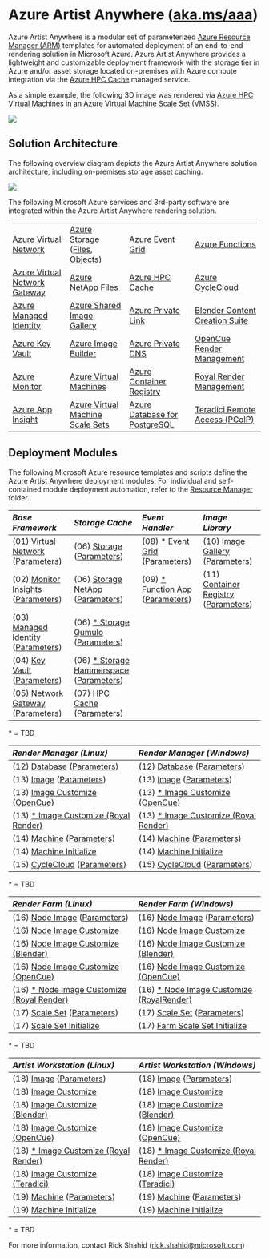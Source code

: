 # Azure Artist Anywhere ([aka.ms/aaa](https://aka.ms/aaa))

Azure Artist Anywhere is a modular set of parameterized [Azure Resource Manager (ARM)](https://docs.microsoft.com/azure/azure-resource-manager/management/overview) templates for automated deployment of an end-to-end rendering solution in Microsoft Azure. Azure Artist Anywhere provides a lightweight and customizable deployment framework with the storage tier in Azure and/or asset storage located on-premises with Azure compute integration via the [Azure HPC Cache](https://docs.microsoft.com/en-us/azure/hpc-cache/hpc-cache-overview) managed service.

As a simple example, the following 3D image was rendered via [Azure HPC Virtual Machines](https://docs.microsoft.com/en-us/azure/virtual-machines/sizes-hpc) in an [Azure Virtual Machine Scale Set (VMSS)](https://docs.microsoft.com/azure/virtual-machine-scale-sets/overview).

![](https://bit1.blob.core.windows.net/doc/AzureArtistAnywhere/SuspensionBridge.jpg)

## Solution Architecture

The following overview diagram depicts the Azure Artist Anywhere solution architecture, including on-premises storage asset caching.

![](https://bit1.blob.core.windows.net/doc/AzureArtistAnywhere/SolutionArchitecture.png)

The following Microsoft Azure services and 3rd-party software are integrated within the Azure Artist Anywhere rendering solution.

<table>
    <tr>
        <td>
            <a href="https://docs.microsoft.com/azure/virtual-network/virtual-networks-overview" target="_blank">Azure Virtual Network</a>
        </td>
        <td>
            <a href="https://docs.microsoft.com/azure/storage" target="_blank">Azure Storage</a>
            (<a href="https://docs.microsoft.com/azure/storage/files/storage-files-introduction" target="_blank">Files</a>,
            <a href="https://docs.microsoft.com/azure/storage/blobs/storage-blobs-overview" target="_blank">Objects</a>)
        </td>
        <td>
            <a href="https://docs.microsoft.com/azure/event-grid/overview" target="_blank">Azure Event Grid</a>
        </td>
        <td>
            <a href="https://docs.microsoft.com/azure/azure-functions/functions-overview" target="_blank">Azure Functions</a>
        </td>
    </tr>
    <tr>
        <td>
            <a href="https://docs.microsoft.com/azure/vpn-gateway/vpn-gateway-about-vpngateways" target="_blank">Azure Virtual Network Gateway</a>
        </td>
        <td>
            <a href="https://docs.microsoft.com/azure/azure-netapp-files/azure-netapp-files-introduction" target="_blank">Azure NetApp Files</a>
        </td>
        <td>
            <a href="https://docs.microsoft.com/azure/hpc-cache/hpc-cache-overview" target="_blank">Azure HPC Cache</a>
        </td>
        <td>
            <a href="https://docs.microsoft.com/azure/cyclecloud/overview" target="_blank">Azure CycleCloud</a>
        </td>
    </tr>
    <tr>
        <td>
            <a href="https://docs.microsoft.com/azure/active-directory/managed-identities-azure-resources/overview" target="_blank">Azure Managed Identity</a>
        </td>
        <td>
            <a href="https://docs.microsoft.com/azure/virtual-machines/linux/shared-image-galleries" target="_blank">Azure Shared Image Gallery</a>
        </td>
        <td>
            <a href="https://docs.microsoft.com/azure/private-link/private-link-overview" target="_blank">Azure Private Link</a>
        </td>
        <td>
            <a href="https://www.blender.org/" target="_blank">Blender Content Creation Suite</a>
        </td>
    </tr>
    <tr>
        <td>
            <a href="https://docs.microsoft.com/azure/key-vault/key-vault-overview" target="_blank">Azure Key Vault</a>
        </td>
        <td>
            <a href="https://docs.microsoft.com/azure/virtual-machines/linux/image-builder-overview" target="_blank">Azure Image Builder</a>
        </td>
        <td>
            <a href="https://docs.microsoft.com/azure/dns/private-dns-overview" target="_blank">Azure Private DNS</a>
        </td>
        <td>
            <a href="https://www.opencue.io/" target="_blank">OpenCue Render Management</a>
        </td>
    </tr>
    <tr>
        <td>
            <a href="https://docs.microsoft.com/azure/azure-monitor/overview" target="_blank">Azure Monitor</a>
        </td>
        <td>
            <a href="https://docs.microsoft.com/azure/virtual-machines/linux/overview" target="_blank">Azure Virtual Machines</a>
        </td>
        <td>
            <a href="https://docs.microsoft.com/azure/container-registry/container-registry-intro" target="_blank">Azure Container Registry</a>
        </td>
        <td>
            <a href="https://royalrender.de/" target="_blank">Royal Render Management</a>
        </td>
    </tr>
    <tr>
        <td>
            <a href="https://docs.microsoft.com/en-us/azure/azure-monitor/app/app-insights-overview" target="_blank">Azure App Insight</a>
        </td>
        <td>
            <a href="https://docs.microsoft.com/azure/virtual-machine-scale-sets/overview" target="_blank">Azure Virtual Machine Scale Sets</a>
        </td>
        <td>
            <a href="https://docs.microsoft.com/azure/postgresql/overview" target="_blank">Azure Database for PostgreSQL</a>
        </td>
        <td>
            <a href="https://docs.teradici.com/find/product/cloud-access-software" target="_blank">Teradici Remote Access (PCoIP)</a>
        </td>
    </tr>
</table>

## Deployment Modules

The following Microsoft Azure resource templates and scripts define the Azure Artist Anywhere deployment modules. For individual and self-contained module deployment automation, refer to the [Resource Manager](ResourceManager) folder.

| *Base Framework* | *Storage Cache* | *Event Handler* | *Image Library* |
| :--------------- | :-------------- | :-------------- | :-------------- |
| (01) [Virtual Network](BaseFramework/01-VirtualNetwork.json) ([Parameters](BaseFramework/01-VirtualNetwork.Parameters.json)) | (06) [Storage](StorageCache/06-Storage.json) ([Parameters](StorageCache/06-Storage.Parameters.json)) | (08) [* Event Grid](EventHandler/08-EventGrid.json) ([Parameters](EventHandler/08-EventGrid.Parameters.json)) | (10) [Image Gallery](ImageLibrary/10-ImageGallery.json) ([Parameters](ImageLibrary/10-ImageGallery.Parameters.json)) |
| (02) [Monitor Insights](BaseFramework/02-MonitorInsights.json) ([Parameters](BaseFramework/02-MonitorInsights.Parameters.json)) | (06) [Storage NetApp](StorageCache/06-Storage.NetApp.json) ([Parameters](StorageCache/06-Storage.NetApp.Parameters.json)) | (09) [* Function App](EventHandler/09-FunctionApp.json) ([Parameters](EventHandler/09-FunctionApp.Parameters.json)) | (11) [Container Registry](ImageLibrary/11-ContainerRegistry.json) ([Parameters](ImageLibrary/11-ContainerRegistry.Parameters.json)) |
| (03) [Managed Identity](BaseFramework/03-ManagedIdentity.json) ([Parameters](BaseFramework/03-ManagedIdentity.Parameters.json)) | (06) [* Storage Qumulo](StorageCache/06-Storage.Qumulo.json) ([Parameters](StorageCache/06-Storage.Qumulo.Parameters.json)) | | |
| (04) [Key Vault](BaseFramework/04-KeyVault.json) ([Parameters](BaseFramework/04-KeyVault.Parameters.json)) | (06) [* Storage Hammerspace](StorageCache/06-Storage.Hammerspace.json) ([Parameters](StorageCache/06-Storage.Hammerspace.Parameters.json)) | | |
| (05) [Network Gateway](BaseFramework/05-NetworkGateway.json) ([Parameters](BaseFramework/05-NetworkGateway.Parameters.json)) | (07) [HPC Cache](StorageCache/07-HPCCache.json) ([Parameters](StorageCache/07-HPCCache.Parameters.json)) |


\* = TBD

| *Render Manager (Linux)* | *Render Manager (Windows)* |
| :----------------------- | :------------------------- |
| (12) [Database](RenderManager/12-Database.json) ([Parameters](RenderManager/12-Database.Parameters.json)) | (12) [Database](RenderManager/12-Database.json) ([Parameters](RenderManager/12-Database.Parameters.json)) |
| (13) [Image](RenderManager/13-Image.json) ([Parameters](RenderManager/13-Image.Parameters.json)) | (13) [Image](RenderManager/13-Image.json) ([Parameters](RenderManager/13-Image.Parameters.json)) |
| (13) [Image Customize (OpenCue)](RenderManager/Linux/13-Image.OpenCue.sh) | (13) [* Image Customize (OpenCue)](RenderManager/Windows/13-Image.OpenCue.ps1) |
| (13) [* Image Customize (Royal Render)](RenderManager/Linux/13-Image.RoyalRender.sh) | (13) [* Image Customize (Royal Render)](RenderManager/Windows/13-Image.RoyalRender.ps1) |
| (14) [Machine](RenderManager/14-Machine.json) ([Parameters](RenderManager/14-Machine.Parameters.json)) | (14) [Machine](RenderManager/14-Machine.json) ([Parameters](RenderManager/14-Machine.Parameters.json)) |
| (14) [Machine Initialize](RenderManager/Linux/14-Machine.sh) | (14) [Machine Initialize](RenderManager/Windows/14-Machine.ps1) |
| (15) [CycleCloud](RenderManager/15-CycleCloud.json) ([Parameters](RenderManager/15-CycleCloud.Parameters.json)) | (15) [CycleCloud](RenderManager/15-CycleCloud.json) ([Parameters](RenderManager/15-CycleCloud.Parameters.json)) |

\* = TBD

| *Render Farm (Linux)* | *Render Farm (Windows)* |
| :-------------------- | :---------------------- |
| (16) [Node Image](RenderFarm/16-NodeImage.json) ([Parameters](RenderFarm/16-NodeImage.Parameters.json)) | (16) [Node Image](RenderFarm/16-NodeImage.json) ([Parameters](RenderFarm/16-NodeImage.Parameters.json)) |
| (16) [Node Image Customize](RenderFarm/Linux/16-NodeImage.sh) | (16) [Node Image Customize](RenderFarm/Windows/16-NodeImage.ps1) |
| (16) [Node Image Customize (Blender)](RenderFarm/Linux/16-NodeImage.Blender.sh) | (16) [Node Image Customize (Blender)](RenderFarm/Windows/16-NodeImage.Blender.ps1) |
| (16) [Node Image Customize (OpenCue)](RenderFarm/Linux/16-NodeImage.OpenCue.sh) | (16) [Node Image Customize (OpenCue)](RenderFarm/Windows/16-NodeImage.OpenCue.ps1) |
| (16) [* Node Image Customize (Royal Render)](RenderFarm/Linux/16-NodeImage.RoyalRender.sh) | (16) [* Node Image Customize (RoyalRender)](RenderFarm/Windows/16-NodeImage.RoyalRender.ps1) |
| (17) [Scale Set](RenderFarm/17-ScaleSet.json) ([Parameters](RenderFarm/17-ScaleSet.Parameters.json)) | (17) [Scale Set](RenderFarm/17-ScaleSet.json) ([Parameters](RenderFarm/17-ScaleSet.Parameters.json)) |
| (17) [Scale Set Initialize](RenderFarm/Linux/17-ScaleSet.sh) | (17) [Farm Scale Set Initialize](RenderFarm/Windows/17-ScaleSet.ps1) |

\* = TBD

| *Artist Workstation (Linux)* | *Artist Workstation (Windows)* |
| :--------------------------- | :----------------------------- |
| (18) [Image](ArtistWorkstation/18-Image.json) ([Parameters](ArtistWorkstation/18-Image.Parameters.json)) | (18) [Image](ArtistWorkstation/18-Image.json) ([Parameters](ArtistWorkstation/18-Image.Parameters.json)) |
(18) [Image Customize](ArtistWorkstation/Linux/18-Image.sh) | (18) [Image Customize](ArtistWorkstation/Windows/18-Image.ps1) |
(18) [Image Customize (Blender)](RenderFarm/Linux/16-NodeImage.Blender.sh) | (18) [Image Customize (Blender)](RenderFarm/Windows/16-NodeImage.Blender.ps1) |
(18) [Image Customize (OpenCue)](ArtistWorkstation/Linux/18-Image.OpenCue.sh) | (18) [Image Customize (OpenCue)](ArtistWorkstation/Windows/18-Image.OpenCue.ps1) |
(18) [* Image Customize (Royal Render)](ArtistWorkstation/Linux/18-Image.RoyalRender.sh) | (18) [* Image Customize (Royal Render)](ArtistWorkstation/Windows/18-Image.RoyalRender.ps1) |
(18) [Image Customize (Teradici)](ArtistWorkstation/Linux/18-Image.Teradici.sh) | (18) [Image Customize (Teradici)](ArtistWorkstation/Windows/18-Image.Teradici.ps1) |
(19) [Machine](ArtistWorkstation/19-Machine.json) ([Parameters](ArtistWorkstation/19-Machine.Parameters.json)) | (19) [Machine](ArtistWorkstation/19-Machine.json) ([Parameters](ArtistWorkstation/19-Machine.Parameters.json)) |
(19) [Machine Initialize](ArtistWorkstation/Linux/19-Machine.sh) | (19) [Machine Initialize](ArtistWorkstation/Windows/19-Machine.ps1) |

\* = TBD

For more information, contact Rick Shahid (rick.shahid@microsoft.com)
